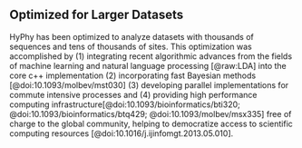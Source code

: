 ## Optimized for Larger Datasets 

HyPhy has been optimized to analyze datasets with thousands of sequences and tens of thousands of sites. 
This optimization was accomplished by (1) integrating recent algorithmic advances from the fields of machine learning and natural language processing [@raw:LDA] into the core c++ implementation (2) incorporating fast Bayesian methods [@doi:10.1093/molbev/mst030] (3) developing parallel implementations for commute intensive processes and (4) providing high performance computing infrastructure[@doi:10.1093/bioinformatics/bti320; @doi:10.1093/bioinformatics/btq429; @doi:10.1093/molbev/msx335] free of charge to the global community, helping to democratize access to scientific computing resources [@doi:10.1016/j.ijinfomgt.2013.05.010].